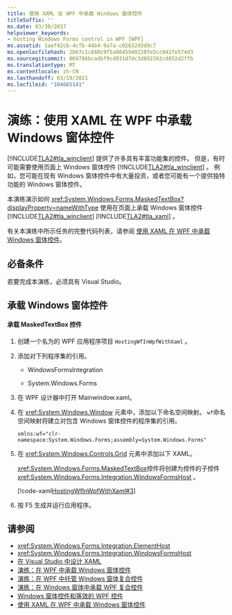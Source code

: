 ```yaml
---
title: 使用 XAML 在 WPF 中承载 Windows 窗体控件
titleSuffix: ''
ms.date: 03/30/2017
helpviewer_keywords:
- hosting Windows Forms control in WPF [WPF]
ms.assetid: 1aef42cb-4cfb-44b4-9a7a-c02632d3d9c7
ms.openlocfilehash: 2b67c1c888c9f5a9845940220fe5cc042fe574d3
ms.sourcegitcommit: 069786bcadbf9cd931d7dc3d892262cd852d2ffb
ms.translationtype: MT
ms.contentlocale: zh-CN
ms.lasthandoff: 03/19/2021
ms.locfileid: "104665141"
---
```

# <a name="walkthrough-hosting-a-windows-forms-control-in-wpf-by-using-xaml"></a>演练：使用 XAML 在 WPF 中承载 Windows 窗体控件
[!INCLUDE[TLA2#tla_winclient](../../../includes/tla2sharptla-winclient-md.md)] 提供了许多具有丰富功能集的控件。 但是，有时可能需要使用页面上 Windows 窗体控件 [!INCLUDE[TLA2#tla_winclient](../../../includes/tla2sharptla-winclient-md.md)] 。 例如，您可能在现有 Windows 窗体控件中有大量投资，或者您可能有一个提供独特功能的 Windows 窗体控件。  
  
 本演练演示如何 <xref:System.Windows.Forms.MaskedTextBox?displayProperty=nameWithType> 使用在页面上承载 Windows 窗体控件 [!INCLUDE[TLA2#tla_winclient](../../../includes/tla2sharptla-winclient-md.md)] [!INCLUDE[TLA2#tla_xaml](../../../includes/tla2sharptla-xaml-md.md)] 。  
  
 有关本演练中所示任务的完整代码列表，请参阅 [使用 XAML 在 WPF 中承载 Windows 窗体控件](https://github.com/Microsoft/WPF-Samples/tree/master/Migration%20and%20Interoperability/HostingWfInWpfWithXaml)。
  
## <a name="prerequisites"></a>必备条件  

若要完成本演练，必须具有 Visual Studio。  
  
## <a name="hosting-the-windows-forms-control"></a>承载 Windows 窗体控件  
  
#### <a name="to-host-the-maskedtextbox-control"></a>承载 MaskedTextBox 控件  
  
1. 创建一个名为的 WPF 应用程序项目 `HostingWfInWpfWithXaml` 。  
  
2. 添加对下列程序集的引用。  
  
    - WindowsFormsIntegration  
  
    - System.Windows.Forms  
  
3. 在 WPF 设计器中打开 Mainwindow.xaml。  
  
4. 在 <xref:System.Windows.Window> 元素中，添加以下命名空间映射。 `wf`命名空间映射将建立对包含 Windows 窗体控件的程序集的引用。  
  
    ```xaml  
    xmlns:wf="clr-namespace:System.Windows.Forms;assembly=System.Windows.Forms"  
    ```  
  
5. 在 <xref:System.Windows.Controls.Grid> 元素中添加以下 XAML。  
  
     <xref:System.Windows.Forms.MaskedTextBox>控件将创建为控件的子控件 <xref:System.Windows.Forms.Integration.WindowsFormsHost> 。  
  
     [!code-xaml[HostingWfInWpfWithXaml#3](~/samples/snippets/csharp/VS_Snippets_Wpf/HostingWfInWpfWithXaml/CSharp/HostingWfInWpf/Window1.xaml#3)]  
  
6. 按 F5 生成并运行应用程序。  
  
## <a name="see-also"></a>请参阅

- <xref:System.Windows.Forms.Integration.ElementHost>
- <xref:System.Windows.Forms.Integration.WindowsFormsHost>
- [在 Visual Studio 中设计 XAML](/visualstudio/xaml-tools/designing-xaml-in-visual-studio)
- [演练：在 WPF 中承载 Windows 窗体控件](walkthrough-hosting-a-windows-forms-control-in-wpf.md)
- [演练：在 WPF 中托管 Windows 窗体复合控件](walkthrough-hosting-a-windows-forms-composite-control-in-wpf.md)
- [演练：在 Windows 窗体中承载 WPF 复合控件](walkthrough-hosting-a-wpf-composite-control-in-windows-forms.md)
- [Windows 窗体控件和等效的 WPF 控件](windows-forms-controls-and-equivalent-wpf-controls.md)
- [使用 XAML 在 WPF 中承载 Windows 窗体控件](https://github.com/Microsoft/WPF-Samples/tree/master/Migration%20and%20Interoperability/HostingWfInWpfWithXaml)
